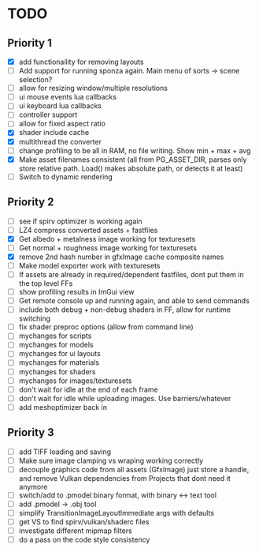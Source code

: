 # TODO

## Priority 1
- [x] add functionaility for removing layouts
- [ ] Add support for running sponza again. Main menu of sorts -> scene selection?
- [ ] allow for resizing window/multiple resolutions
- [ ] ui mouse events lua callbacks
- [ ] ui keyboard lua callbacks
- [ ] controller support
- [ ] allow for fixed aspect ratio
- [x] shader include cache
- [x] multithread the converter
- [ ] change profiling to be all in RAM, no file writing. Show min + max + avg
- [x] Make asset filenames consistent (all from PG_ASSET_DIR, parses only store relative path. Load() makes absolute path, or detects it at least)
- [ ] Switch to dynamic rendering

## Priority 2
- [ ] see if spirv optimizer is working again
- [ ] LZ4 compress converted assets + fastfiles
- [x] Get albedo + metalness image working for texturesets
- [ ] Get normal + roughness image working for texturesets
- [x] remove 2nd hash number in gfxImage cache composite names
- [ ] Make model exporter work with texturesets
- [ ] If assets are already in required/dependent fastfiles, dont put them in the top level FFs
- [ ] show profiling results in ImGui view
- [ ] Get remote console up and running again, and able to send commands
- [ ] include both debug + non-debug shaders in FF, allow for runtime switching
- [ ] fix shader preproc options (allow from command line)
- [ ] mychanges for scripts
- [ ] mychanges for models
- [ ] mychanges for ui layouts
- [ ] mychanges for materials 
- [ ] mychanges for shaders 
- [ ] mychanges for images/texturesets
- [ ] don't wait for idle at the end of each frame
- [ ] don't wait for idle while uploading images. Use barriers/whatever
- [ ] add meshoptimizer back in

## Priority 3
- [ ] add TIFF loading and saving
- [ ] Make sure image clamping vs wraping working correctly
- [ ] decouple graphics code from all assets (GfxImage) just store a handle, and remove Vulkan dependencies from Projects that dont need it anymore
- [ ] switch/add to .pmodel binary format, with binary <-> text tool
- [ ] add .pmodel -> .obj tool
- [ ] simplify TransitionImageLayoutImmediate args with defaults
- [ ] get VS to find spirv/vulkan/shaderc files
- [ ] investigate different mipmap filters
- [ ] do a pass on the code style consistency

